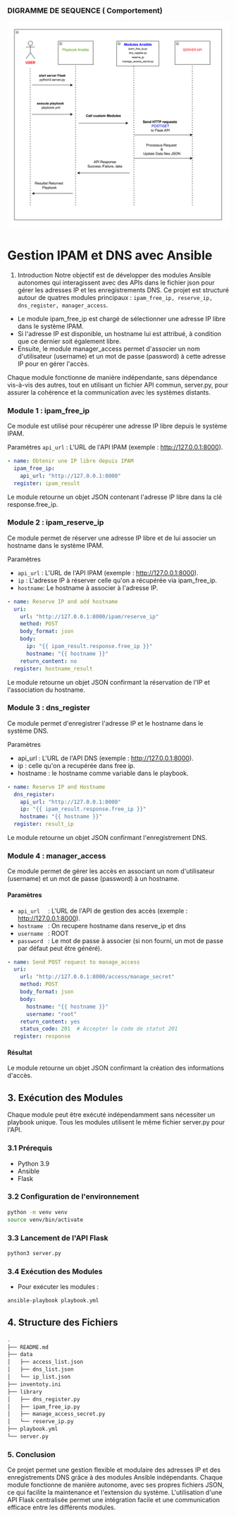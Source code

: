 ### DIGRAMME DE SEQUENCE ( Comportement)

![Diagramme API FLASK , ANSIBLE, modules](./Diag.png)

# Gestion IPAM et DNS avec Ansible
1. Introduction
Notre objectif est de développer des modules Ansible autonomes qui interagissent avec des APIs dans le fichier json  pour gérer les adresses IP et les enregistrements DNS. Ce projet est structuré autour de quatres modules principaux : `ipam_free_ip, reserve_ip, dns_register, manager_access`.

- Le module ipam_free_ip est chargé de sélectionner une adresse IP libre dans le système IPAM. 
- Si l'adresse IP est disponible, un hostname lui est attribué, à condition que ce dernier soit également libre. 
- Ensuite, le module manager_access permet d'associer un nom d'utilisateur (username) et un mot de passe (password) à cette adresse IP pour en gérer l'accès.

Chaque module fonctionne de manière indépendante, sans dépendance vis-à-vis des autres, tout en utilisant un fichier API commun, server.py, pour assurer la cohérence et la communication avec les systèmes distants.


### Module 1 : ipam_free_ip

Ce module est utilisé pour récupérer une adresse IP libre depuis le système IPAM.

Paramètres
`api_url` : L'URL de l'API IPAM (exemple : http://127.0.0.1:8000).

```yaml
- name: Obtenir une IP libre depuis IPAM
  ipam_free_ip:
    api_url: "http://127.0.0.1:8000"
  register: ipam_result
```

Le module retourne un objet JSON contenant l'adresse IP libre dans la clé response.free_ip.

### Module 2 : ipam_reserve_ip

Ce module permet de réserver une adresse IP libre et de lui associer un hostname dans le système IPAM.

Paramètres
- `api_url` : L'URL de l'API IPAM (exemple : http://127.0.0.1:8000).
- `ip` : L'adresse IP à réserver celle qu'on a récupérée via ipam_free_ip.
- `hostname`: Le hostname à associer à l'adresse IP.

```yaml
- name: Reserve IP and add hostname
  uri:
    url: "http://127.0.0.1:8000/ipam/reserve_ip"
    method: POST
    body_format: json
    body:
      ip: "{{ ipam_result.response.free_ip }}"
      hostname: "{{ hostname }}"
    return_content: no
  register: hostname_result
```

Le module retourne un objet JSON confirmant la réservation de l'IP et l'association du hostname.

### Module 3 : dns_register

Ce module permet d'enregistrer l'adresse IP et le hostname dans le système DNS.

Paramètres
- api_url : L'URL de l'API DNS (exemple : http://127.0.0.1:8000).
- ip : celle qu'on a recupérée dans free ip.
- hostname : le hostname comme variable dans le playbook.


```yaml
- name: Reserve IP and Hostname
  dns_register:
    api_url: "http://127.0.0.1:8000"
    ip: "{{ ipam_result.response.free_ip }}"
    hostname: "{{ hostname }}"
  register: result_ip
```
Le module retourne un objet JSON confirmant l'enregistrement DNS.

### Module 4 : manager_access

Ce module permet de gérer les accès en associant un nom d'utilisateur (username) et un mot de passe (password) à un hostname.

#### Paramètres
- `api_url  ` : L'URL de l'API de gestion des accès (exemple : http://127.0.0.1:8000).
- `hostname ` : On recupere hostname dans reserve_ip et dns
- `username ` : ROOT
- `password ` : Le mot de passe à associer (si non fourni, un mot de passe par défaut peut être généré).


```yaml
- name: Send POST request to manage_access
  uri:
    url: "http://127.0.0.1:8000/access/manage_secret"
    method: POST
    body_format: json
    body:
      hostname: "{{ hostname }}"
      username: "root"
    return_content: yes
    status_code: 201  # Accepter le code de statut 201
  register: response
```
#### Résultat
Le module retourne un objet JSON confirmant la création des informations d'accès.

## 3. Exécution des Modules
Chaque module peut être exécuté indépendamment sans nécessiter un playbook unique. Tous les modules utilisent le même fichier server.py pour l'API.

### 3.1 Prérequis
- Python 3.9
- Ansible
- Flask

### 3.2 Configuration de l'environnement
```sh
python -m venv venv
source venv/bin/activate
```
### 3.3 Lancement de l'API Flask
```sh
python3 server.py
```
### 3.4 Exécution des Modules
- Pour exécuter les modules  :

```sh
ansible-playbook playbook.yml
```
## 4. Structure des Fichiers
```sh
.
├── README.md
├── data
│   ├── access_list.json
│   ├── dns_list.json
│   └── ip_list.json
├── inventoty.ini
├── library
│   ├── dns_register.py
│   ├── ipam_free_ip.py
│   ├── manage_access_secret.py
│   └── reserve_ip.py
├── playbook.yml
└── server.py
```
### 5. Conclusion

Ce projet permet une gestion flexible et modulaire des adresses IP et des enregistrements DNS grâce à des modules Ansible indépendants. Chaque module fonctionne de manière autonome, avec ses propres fichiers JSON, ce qui facilite la maintenance et l'extension du système. L'utilisation d'une API Flask centralisée permet une intégration facile et une communication efficace entre les différents modules.

